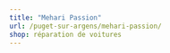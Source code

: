 ```yaml
---
title: "Mehari Passion"
url: /puget-sur-argens/mehari-passion/
shop: réparation de voitures
---
```

